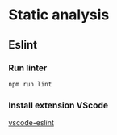 # Static analysis

## Eslint

### Run linter

```bash
npm run lint
```

### Install extension VScode

[vscode-eslint](https://marketplace.visualstudio.com/items?itemName=dbaeumer.vscode-eslint)
